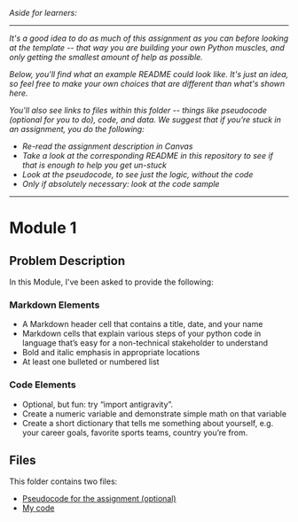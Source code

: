 *Aside for learners:*

-------

*It's a good idea to do as much of this assignment as you can before looking at the template -- that way you are building your own Python muscles, and only getting the smallest amount of help as possible.*

*Below, you'll find what an example README could look like.  It's just an idea, so feel free to make your own choices that are different than what's shown here.*

*You'll also see links to files within this folder -- things like pseudocode (optional for you to do), code, and data.  We suggest that if you're stuck in an assignment, you do the following:*

* *Re-read the assignment description in Canvas*
* *Take a look at the corresponding README in this repository to see if that is enough to help you get un-stuck*
* *Look at the pseudocode, to see just the logic, without the code*
* *Only if absolutely necessary: look at the code sample*

---------

# Module 1

## Problem Description

In this Module, I've been asked to provide the following:

### Markdown Elements

* A Markdown header cell that contains a title, date, and your name
* Markdown cells that explain various steps of your python code in language that’s easy for a non-technical stakeholder to understand
* Bold and italic emphasis in appropriate locations
* At least one bulleted or numbered list

### Code Elements

* Optional, but fun:  try “import antigravity”.
* Create a numeric variable and demonstrate simple math on that variable
* Create a short dictionary that tells me something about yourself, e.g. your career goals, favorite sports teams, country you’re from.

## Files

This folder contains two files:

* [Pseudocode for the assignment (optional)](Pseudocode_Assignment_1.md)
* [My code](Assignment_1.ipynb)

